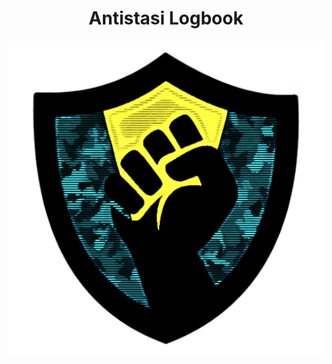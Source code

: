 <center>
    <h1>Antistasi Logbook</h1>
</center>
<center>
    <img src="docs/images/app_icon.png" title="Antistasi Logbook" alt="image">
</center>
